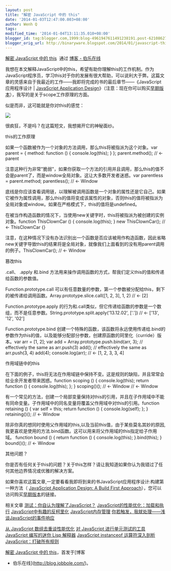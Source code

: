 ```yaml
---
layout: post
title: "解密 JavaScript 中的 this"
date: '2014-01-03T12:47:00.003+08:00'
author: Wenh Q
tags:
modified_time: '2014-01-04T13:11:35.010+08:00'
blogger_id: tag:blogger.com,1999:blog-4961947611491238191.post-6210862791440909805
blogger_orig_url: http://binaryware.blogspot.com/2014/01/javascript-this.html
---
```

[解密
JavaScript 中的 this](http://blog.jobbole.com/54267/)  通过 [博客 -
伯乐在线](http://blog.jobbole.com/)


我想在本文解释JavaScript中的this，希望有助你理解this的工作机制。作为JavaScript程序员，学习this对于你的发展有很大帮助，可以说利大于弊。这篇文章的灵感来自于我最近的工作——我即将完成的书的最后章节——《JavaScript
应用程序设计 | [JavaScript Application
Design](http://bevacqua.io/buildfirst)》（注意：现在你可以购买[早期版本](http://bevacqua.io/bf/book)），我写的是关于scope工作原理的方面。

似是而非，这可能就是你对this的感觉：

![](https://images-blogger-opensocial.googleusercontent.com/gadgets/proxy?url=http%3A%2F%2Fimages.cnitblog.com%2Fblog%2F460220%2F201312%2F27170841-6f4bb80eada740c4928ecfabb5d23c7e.gif&container=blogger&gadget=a&rewriteMime=image%2F*)

很疯狂，不是吗？在这篇短文，我想揭开它的神秘面纱。



 this的工作原理

如果一个函数被作为一个对象的方法调用，那么this将被指派为这个对象。var
parent = { method: function () { console.log(this); } };
parent.method(); // <- parent


注意这种行为非常"脆弱"，如果你获取一个方法的引用并且调用，那么this的值不会是parent了，而是window全局对象。这让大多数开发者迷惑。var
parentless = parent.method; parentless(); // <- Window


底线是你应该查看调用链，以理解被调用函数是一个对象的属性还是它自己。如果它被作为属性调用，那么this的值将变成该属性的对象，否则this的值将被指派为全局对象或window。如果在严格模式下，this的值将是undefined。

在被当作构造函数的情况下，当使用new关键字时，this将被指派为被创建的实例对象。function
ThisClownCar () { console.log(this); } new ThisClownCar(); // <-
ThisClownCar {}


注意，在这种情况下没有办法识别出一个函数是否应该被用作构造函数，因此省略new关键字导致this的结果将是全局对象，就像我们上面看到的没有用parent调用的例子。ThisClownCar();
// <- Window

 篡改this

.call、 .apply 和.bind
方法用来操作调用函数的方式，帮我们定义this的值和传递给函数的参数值。

Function.prototype.call
可以有任意数量的参数，第一个参数被分配给this，剩下的被传递给调用函数。Array.prototype.slice.call([1,
2, 3], 1, 2) // <- [2]


Function.prototype.apply
的行为和.call类似，但它传递给函数的参数是一个数组，而不是任意参数。String.prototype.split.apply('13.12.02',
['.']) // <- ['13', '12', '02']


Function.prototype.bind
创建一个特殊的函数，该函数将永远使用传递给.bind的参数作为this的值，以及能够分配部分参数，创建原函数的珂里化（curride）版本。var
arr = [1, 2]; var add = Array.prototype.push.bind(arr, 3); //
effectively the same as arr.push(3) add(); // effectively the same as
arr.push(3, 4) add(4); console.log(arr); // <- [1, 2, 3, 3, 4]

 作用域链中的this

在下面的例子，this将无法在作用域链中保持不变。这是规则的缺陷，并且常常会给业余开发者带来困惑。function
scoping () { console.log(this); return function () { console.log(this);
}; } scoping()(); // <- Window // <- Window


有一个常见的方法，创建一个局部变量保持对this的引用，并且在子作用域中不能有同命变量。子作用域中的同名变量将覆盖父作用域中对this的引用。function
retaining () { var self = this; return function () { console.log(self);
}; } retaining()(); // <- Window


除非你真的想同时使用父作用域的this,以及当前this值，由于某些莫名其妙的原因,我更喜欢是使用的方法.bind函数。这可以用来将父作用域的this指定给子作用域。
function bound () { return function () { console.log(this);
}.bind(this); } bound()(); // <- Window

 其他问题？

你是否有任何关于this的问题？关于this怎样？请让我知道如果你认为我错过了任何其他边界情况或优雅的解决方案。

如果你喜欢这篇文章,一定要看看我即将到来的书JavaScript应用程序设计:构建第一种方法（
[JavaScript Application Design: A Build First
Approach](http://bevacqua.io/buildfirst)），您可以访问购买[早期版本](http://bevacqua.io/bf/book)的链接。

 相关文章
[测试：你自认为理解了JavaScript？](http://blog.jobbole.com/30468/)
[JavaScript的性能优化：加载和执行](http://blog.jobbole.com/47304/)
[JavaScript中有趣的反柯里化](http://blog.jobbole.com/32059/)
[JavaScript内存管理](http://blog.jobbole.com/50566/)
[你若触发，我就处理——浅谈JavaScript的事件响应](http://blog.jobbole.com/51889/)

[从 JavaScript 数组去重谈性能优化](http://blog.jobbole.com/33099/)
[对 JavaScript 进行单元测试的工具](http://blog.jobbole.com/29747/)
[JavaScript 编写的迷你 Lisp 解释器](http://blog.jobbole.com/44163/)
[JavaScript instanceof 运算符深入剖析](http://blog.jobbole.com/41611/)
[JavaScript：打破所有规则](http://blog.jobbole.com/29061/)

[解密 JavaScript 中的 this](http://blog.jobbole.com/54267/)，首发于[博客
- 伯乐在线](http://blog.jobbole.com/)。
